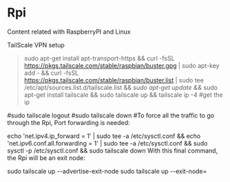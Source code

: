 # Rpi
Content related with RaspberryPI and Linux

TailScale VPN setup
>sudo apt-get install apt-transport-https &&
>curl -fsSL https://pkgs.tailscale.com/stable/raspbian/buster.gpg | sudo apt-key add - &&
curl -fsSL https://pkgs.tailscale.com/stable/raspbian/buster.list | sudo tee /etc/apt/sources.list.d/tailscale.list &&
*sudo apt-get update &&*
sudo apt-get install tailscale &&
sudo tailscale up &&
tailscale ip -4 #get the ip 

#sudo tailscale logout
#sudo tailscale down
#To force all the traffic to go through the Rpi, Port forwarding is needed:

echo 'net.ipv4.ip_forward = 1' | sudo tee -a /etc/sysctl.conf &&
echo 'net.ipv6.conf.all.forwarding = 1' | sudo tee -a /etc/sysctl.conf &&
sudo sysctl -p /etc/sysctl.conf &&
sudo tailscale down
With this final command, the Rpi will be an exit node:

sudo tailscale up --advertise-exit-node
sudo tailscale up --exit-node=<your-ip-address>

